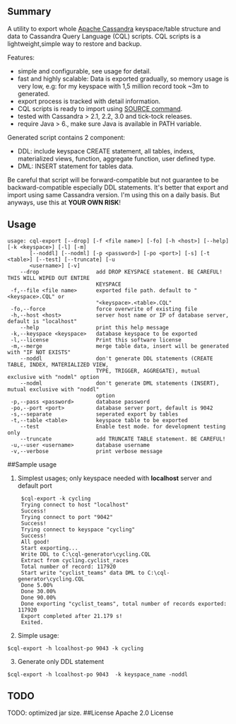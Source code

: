 ## Summary
A utility to export whole [Apache Cassandra](http://cassandra.apache.org/) keyspace/table structure and data to Cassandra Query Language (CQL) scripts. CQL scripts is a lightweight,simple way to restore and backup.

Features:
-  simple and configurable, see usage for detail.
-  fast and highly scalable: Data is exported gradually, so memory usage is very low, e.g: for my keyspace with 1,5 million record took ~3m to generated.
-  export process is tracked with detail information.
-  CQL scripts is ready to import using [SOURCE command](http://docs.datastax.com/en/cql/3.3/cql/cql_reference/source_r.html).
-  tested with Cassandra > 2.1, 2.2, 3.0 and tick-tock releases.
-  require Java > 6., make sure Java is available in PATH variable.

Generated script contains 2 component:
- DDL: include keyspace CREATE statement, all tables, indexs, materialized views, function, aggregate function, user defined type.
- DML: INSERT statement for tables data.

Be careful that script will be forward-compatible but not guarantee to be backward-compatible especially DDL statements. It's better that export and import using same Cassandra version.
I'm using this on a daily basis. But anyways, use this at **YOUR OWN RISK**!

## Usage
```
usage: cql-export [--drop] [-f <file name>] [-fo] [-h <host>] [--help] [-k <keyspace>] [-l] [-m]
       [--noddl] [--nodml] [-p <password>] [-po <port>] [-s] [-t <table>] [--test] [--truncate] [-u
       <username>] [-v]
    --drop                  add DROP KEYSPACE statement. BE CAREFUL! THIS WILL WIPED OUT ENTIRE
                            KEYSPACE
 -f,--file <file name>      exported file path. default to "<keyspace>.CQL" or
                            "<keyspace>.<table>.CQL"
 -fo,--force                force overwrite of existing file
 -h,--host <host>           server host name or IP of database server, default is "localhost"
    --help                  print this help message
 -k,--keyspace <keyspace>   database keyspace to be exported
 -l,--license               Print this software license
 -m,--merge                 merge table data, insert will be generated with "IF NOT EXISTS"
    --noddl                 don't generate DDL statements (CREATE TABLE, INDEX, MATERIALIZED VIEW,
                            TYPE, TRIGGER, AGGREGATE), mutual exclusive with "nodml" option
    --nodml                 don't generate DML statements (INSERT), mutual exclusive with "noddl"
                            option
 -p,--pass <password>       database password
 -po,--port <port>          database server port, default is 9042
 -s,--separate              seperated export by tables
 -t,--table <table>         keyspace table to be exported
    --test                  Enable test mode. for development testing only
    --truncate              add TRUNCATE TABLE statement. BE CAREFUL!
 -u,--user <username>       database username
 -v,--verbose               print verbose message
```

##Sample usage

1. Simplest usages; only keyspace needed with **localhost** server and default port

        $cql-export -k cycling
        Trying connect to host "localhost"
        Success!
        Trying connect to port "9042" 
        Success!
        Trying connect to keyspace "cycling"
        Success!
        All good!
        Start exporting...
        Write DDL to C:\cql-generator\cycling.CQL
        Extract from cycling.cyclist_races
        Total number of record: 117920
        Start write "cyclist_teams" data DML to C:\cql-generator\cycling.CQL
        Done 5.00%
        Done 30.00%
        Done 90.00%
        Done exporting "cyclist_teams", total number of records exported: 117920
        Export completed after 21.179 s!
        Exited.

2. Simple usage:
```
$cql-export -h lcoalhost-po 9043 -k cycling
```
3. Generate only DDL statement 
```
$cql-export -h lcoalhost-po 9043  -k keyspace_name -noddl
```
## TODO
TODO: optimized jar size.
##License
 Apache 2.0 License

